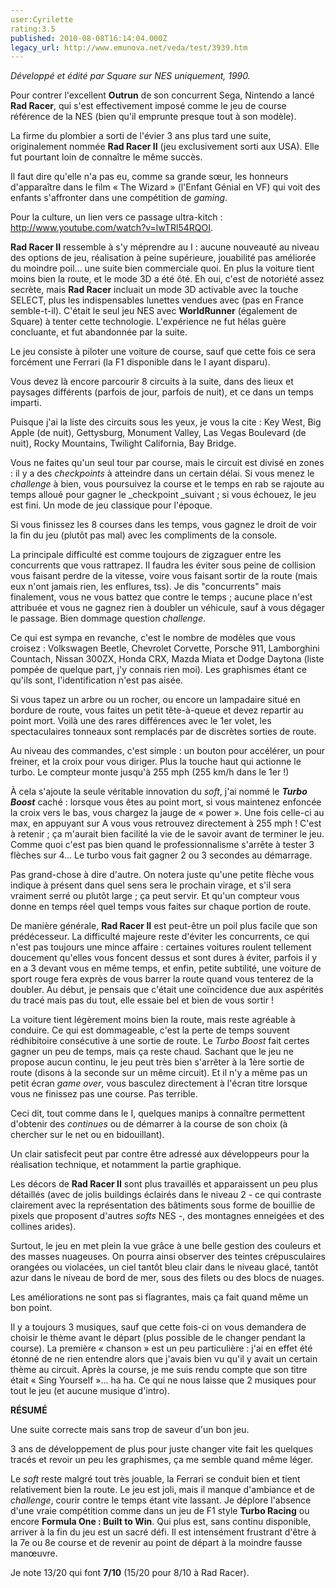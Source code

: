 ```yaml
---
user:Cyrilette
rating:3.5
published: 2010-08-08T16:14:04.000Z
legacy_url: http://www.emunova.net/veda/test/3939.htm
---
```

_Développé et édité par Square sur NES uniquement, 1990\._  

   

Pour contrer l'excellent **Outrun** de son concurrent Sega, Nintendo a lancé **Rad Racer**, qui s'est effectivement imposé comme le jeu de course référence de la NES (bien qu'il emprunte presque tout à son modèle).  

La firme du plombier a sorti de l'évier 3 ans plus tard une suite, originalement nommée **Rad Racer II** (jeu exclusivement sorti aux USA). Elle fut pourtant loin de connaître le même succès.  

Il faut dire qu'elle n'a pas eu, comme sa grande sœur, les honneurs d'apparaître dans le film « The Wizard » (l'Enfant Génial en VF) qui voit des enfants s'affronter dans une compétition de _gaming_.  

Pour la culture, un lien vers ce passage ultra-kitch : http://www.youtube.com/watch?v=lwTRl54RQOI.  

  

**Rad Racer II** ressemble à s'y méprendre au I : aucune nouveauté au niveau des options de jeu, réalisation à peine supérieure, jouabilité pas améliorée du moindre poil... une suite bien commerciale quoi. En plus la voiture tient moins bien la route, et le mode 3D a été ôté. Eh oui, c'est de notoriété assez secrète, mais **Rad Racer** incluait un mode 3D activable avec la touche SELECT, plus les indispensables lunettes vendues avec (pas en France semble-t-il). C'était le seul jeu NES avec **WorldRunner** (également de Square) à tenter cette technologie. L'expérience ne fut hélas guère concluante, et fut abandonnée par la suite.  

   

Le jeu consiste à piloter une voiture de course, sauf que cette fois ce sera forcément une Ferrari (la F1 disponible dans le I ayant disparu).  

Vous devez là encore parcourir 8 circuits à la suite, dans des lieux et paysages différents (parfois de jour, parfois de nuit), et ce dans un temps imparti.  

Puisque j'ai la liste des circuits sous les yeux, je vous la cite : Key West, Big Apple (de nuit), Gettysburg, Monument Valley, Las Vegas Boulevard (de nuit), Rocky Mountains, Twilight California, Bay Bridge.  

Vous ne faites qu'un seul tour par course, mais le circuit est divisé en zones : il y a des _checkpoints_ à atteindre dans un certain délai. Si vous menez le _challenge_ à bien, vous poursuivez la course et le temps en rab se rajoute au temps alloué pour gagner le _checkpoint _suivant ; si vous échouez, le jeu est fini. Un mode de jeu classique pour l'époque.  

Si vous finissez les 8 courses dans les temps, vous gagnez le droit de voir la fin du jeu (plutôt pas mal) avec les compliments de la console.  

   

La principale difficulté est comme toujours de zigzaguer entre les concurrents que vous rattrapez. Il faudra les éviter sous peine de collision vous faisant perdre de la vitesse, voire vous faisant sortir de la route (mais eux n'ont jamais rien, les enflures, tss). Je dis "concurrents" mais finalement, vous ne vous battez que contre le temps ; aucune place n'est attribuée et vous ne gagnez rien à doubler un véhicule, sauf à vous dégager le passage. Bien dommage question _challenge_.  

Ce qui est sympa en revanche, c'est le nombre de modèles que vous croisez : Volkswagen Beetle, Chevrolet Corvette, Porsche 911, Lamborghini Countach, Nissan 300ZX, Honda CRX, Mazda Miata et Dodge Daytona (liste pompée de quelque part, j'y connais rien moi). Les graphismes étant ce qu'ils sont, l'identification n'est pas aisée.  

   

Si vous tapez un arbre ou un rocher, ou encore un lampadaire situé en bordure de route, vous faites un petit tête-à-queue et devez repartir au point mort. Voilà une des rares différences avec le 1er volet, les spectaculaires tonneaux sont remplacés par de discrètes sorties de route.  

   

Au niveau des commandes, c'est simple : un bouton pour accélérer, un pour freiner, et la croix pour vous diriger. Plus la touche haut qui actionne le turbo. Le compteur monte jusqu'à 255 mph (255 km/h dans le 1er !)  

À cela s'ajoute la seule véritable innovation du _soft_, j'ai nommé le **_Turbo Boost_** caché : lorsque vous êtes au point mort, si vous maintenez enfoncée la croix vers le bas, vous chargez la jauge de « power ». Une fois celle-ci au max, en appuyant sur A vous vous retrouvez directement à 255 mph ! C'est à retenir ; ça m'aurait bien facilité la vie de le savoir avant de terminer le jeu. Comme quoi c'est pas bien quand le professionnalisme s'arrête à tester 3 flèches sur 4... Le turbo vous fait gagner 2 ou 3 secondes au démarrage.  

   

Pas grand-chose à dire d'autre. On notera juste qu'une petite flèche vous indique à présent dans quel sens sera le prochain virage, et s'il sera vraiment serré ou plutôt large ; ça peut servir. Et qu'un compteur vous donne en temps réel quel temps vous faites sur chaque portion de route.  

   

De manière générale, **Rad Racer II** est peut-être un poil plus facile que son prédécesseur. La difficulté majeure reste d'éviter les concurrents, ce qui n'est pas toujours une mince affaire : certaines voitures roulent tellement doucement qu'elles vous foncent dessus et sont dures à éviter, parfois il y en a 3 devant vous en même temps, et enfin, petite subtilité, une voiture de sport rouge fera exprès de vous barrer la route quand vous tenterez de la doubler. Au début, je pensais que c'était une coïncidence due aux aspérités du tracé mais pas du tout, elle essaie bel et bien de vous sortir !  

   

La voiture tient légèrement moins bien la route, mais reste agréable à conduire. Ce qui est dommageable, c'est la perte de temps souvent rédhibitoire consécutive à une sortie de route. Le _Turbo Boost_ fait certes gagner un peu de temps, mais ça reste chaud. Sachant que le jeu ne propose aucun continu, le jeu peut très bien s'arrêter à la 1ère sortie de route (disons à la seconde sur un même circuit). Et il n'y a même pas un petit écran _game over_, vous basculez directement à l'écran titre lorsque vous ne finissez pas une course. Pas terrible.  

Ceci dit, tout comme dans le I, quelques manips à connaître permettent d'obtenir des _continues_ ou de démarrer à la course de son choix (à chercher sur le net ou en bidouillant).  

   

Un clair satisfecit peut par contre être adressé aux développeurs pour la réalisation technique, et notamment la partie graphique.  

Les décors de **Rad Racer II** sont plus travaillés et apparaissent un peu plus détaillés (avec de jolis buildings éclairés dans le niveau 2 - ce qui contraste clairement avec la représentation des bâtiments sous forme de bouillie de pixels que proposent d'autres _softs_ NES -, des montagnes enneigées et des collines arides).  

Surtout, le jeu en met plein la vue grâce à une belle gestion des couleurs et des masses nuageuses. On pourra ainsi observer des teintes crépusculaires orangées ou violacées, un ciel tantôt bleu clair dans le niveau glacé, tantôt azur dans le niveau de bord de mer, sous des filets ou des blocs de nuages.  

Les améliorations ne sont pas si flagrantes, mais ça fait quand même un bon point.  

   

Il y a toujours 3 musiques, sauf que cette fois-ci on vous demandera de choisir le thème avant le départ (plus possible de le changer pendant la course). La première « chanson » est un peu particulière : j'ai en effet été étonné de ne rien entendre alors que j'avais bien vu qu'il y avait un certain thème au circuit. Après la course, je me suis rendu compte que son titre était « Sing Yourself »... ha ha. Ce qui ne nous laisse que 2 musiques pour tout le jeu (et aucune musique d'intro).  

  

**RÉSUMÉ**  

Une suite correcte mais sans trop de saveur d'un bon jeu.  

3 ans de développement de plus pour juste changer vite fait les quelques tracés et revoir un peu les graphismes, ça me semble quand même léger.  

Le _soft_ reste malgré tout très jouable, la Ferrari se conduit bien et tient relativement bien la route. Le jeu est joli, mais il manque d'ambiance et de _challenge_, courir contre le temps étant vite lassant. Je déplore l'absence d'une vraie compétition comme dans un jeu de F1 style **Turbo Racing** ou encore **Formula One : Built to Win**. Qui plus est, sans continu disponible, arriver à la fin du jeu est un sacré défi. Il est intensément frustrant d'être à la 7e ou 8e course et de revenir au point de départ à la moindre fausse manœuvre.  

   

Je note 13/20 qui font **7/10** (15/20 pour 8/10 à Rad Racer).
